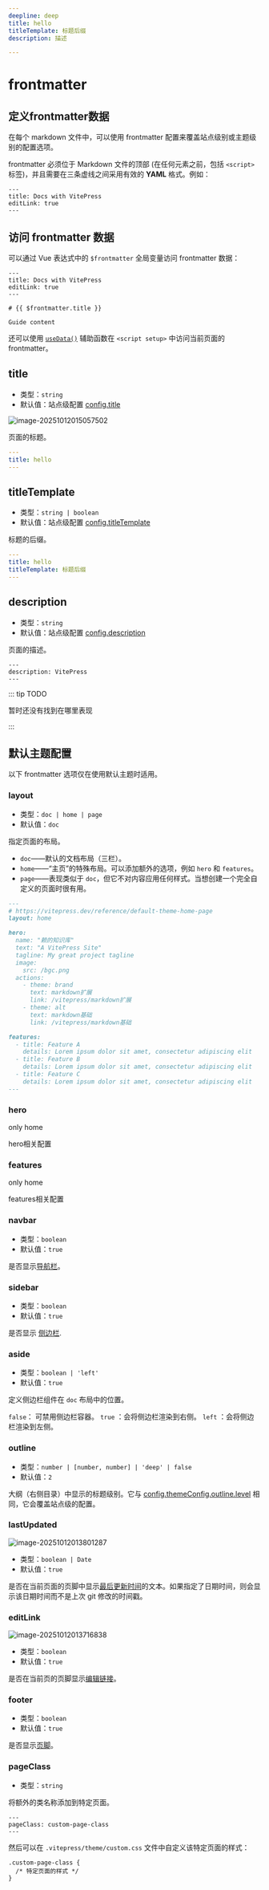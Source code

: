 ```yaml
---
deepline: deep
title: hello
titleTemplate: 标题后缀
description: 描述

---
```


# frontmatter

## 定义frontmatter数据

在每个 markdown 文件中，可以使用 frontmatter 配置来覆盖站点级别或主题级别的配置选项。

frontmatter 必须位于 Markdown 文件的顶部 (在任何元素之前，包括 `<script>` 标签)，并且需要在三条虚线之间采用有效的 **YAML** 格式。例如：



```
---
title: Docs with VitePress
editLink: true
---
```



## 访问 frontmatter 数据

可以通过 Vue 表达式中的 `$frontmatter` 全局变量访问 frontmatter 数据：

```
---
title: Docs with VitePress
editLink: true
---

# {{ $frontmatter.title }}

Guide content
```

还可以使用 [`useData()`](https://vitepress.dev/zh/reference/runtime-api#usedata) 辅助函数在 `<script setup>` 中访问当前页面的 frontmatter。

## title

- 类型：`string`
- 默认值：站点级配置 [config.title](https://vitepress.dev/zh/reference/site-config#title) 

![image-20251012015057502](./assets/image-20251012015057502.png)

页面的标题。

```yaml
---
title: hello
---
```

## titleTemplate

- 类型：`string | boolean`
- 默认值：站点级配置 [config.titleTemplate](https://vitepress.dev/zh/reference/site-config#titletemplate)

标题的后缀。


```yaml
---
title: hello
titleTemplate: 标题后缀
---
```

## description

- 类型：`string`
- 默认值：站点级配置 [config.description](https://vitepress.dev/zh/reference/site-config#description) 

页面的描述。

```
---
description: VitePress
---
```

::: tip TODO

暂时还没有找到在哪里表现

:::

## 默认主题配置

以下 frontmatter 选项仅在使用默认主题时适用。

### layout

- 类型：`doc | home | page`
- 默认值：`doc`

指定页面的布局。

- `doc`——默认的文档布局（三栏）。
- `home`——“主页”的特殊布局。可以添加额外的选项，例如 `hero` 和 `features`。
- `page`——表现类似于 `doc`，但它不对内容应用任何样式。当想创建一个完全自定义的页面时很有用。



```md [index.md]
---
# https://vitepress.dev/reference/default-theme-home-page
layout: home

hero:
  name: "赖的知识库"
  text: "A VitePress Site"
  tagline: My great project tagline
  image:
    src: /bgc.png
  actions:
    - theme: brand
      text: markdown扩展
      link: /vitepress/markdown扩展
    - theme: alt
      text: markdown基础
      link: /vitepress/markdown基础

features:
  - title: Feature A
    details: Lorem ipsum dolor sit amet, consectetur adipiscing elit
  - title: Feature B
    details: Lorem ipsum dolor sit amet, consectetur adipiscing elit
  - title: Feature C
    details: Lorem ipsum dolor sit amet, consectetur adipiscing elit
---

```

### hero

only home

hero相关配置

### features

only home

features相关配置

### navbar

- 类型：`boolean`
- 默认值：`true`

是否显示[导航栏](https://vitepress.dev/zh/reference/default-theme-nav)。

### sidebar

- 类型：`boolean`
- 默认值：`true`

是否显示 [侧边栏](https://vitepress.dev/zh/reference/default-theme-sidebar).

### aside

- 类型：`boolean | 'left'`
- 默认值：`true`

定义侧边栏组件在 `doc` 布局中的位置。

  `false`： 可禁用侧边栏容器。
  `true` ：会将侧边栏渲染到右侧。
  `left` ：会将侧边栏渲染到左侧。

### outline

- 类型：`number | [number, number] | 'deep' | false`
- 默认值：`2`

大纲（右侧目录）中显示的标题级别。它与 [config.themeConfig.outline.level](https://vitepress.dev/zh/reference/default-theme-config#outline) 相同，它会覆盖站点级的配置。

### lastUpdated

![image-20251012013801287](./assets/image-20251012013801287.png)

- 类型：`boolean | Date`
- 默认值：`true`

是否在当前页面的页脚中显示[最后更新时间](https://vitepress.dev/zh/reference/default-theme-last-updated)的文本。如果指定了日期时间，则会显示该日期时间而不是上次 git 修改的时间戳。

### editLink

![image-20251012013716838](./assets/image-20251012013716838.png)

- 类型：`boolean`
- 默认值：`true`

是否在当前页的页脚显示[编辑链接](https://vitepress.dev/zh/reference/default-theme-edit-link)。

### footer

- 类型：`boolean`
- 默认值：`true`

是否显示[页脚](https://vitepress.dev/zh/reference/default-theme-footer)。

### pageClass

- 类型：`string`

将额外的类名称添加到特定页面。



```
---
pageClass: custom-page-class
---
```

然后可以在 `.vitepress/theme/custom.css` 文件中自定义该特定页面的样式：



```
.custom-page-class {
  /* 特定页面的样式 */
}
```

